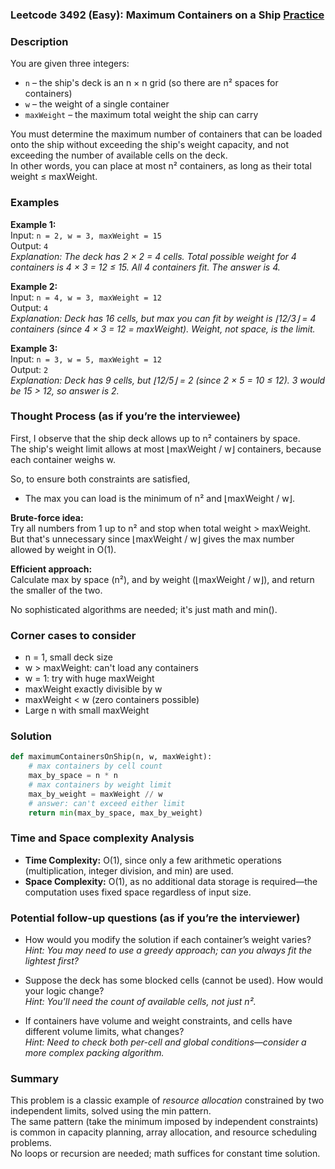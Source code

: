 ### Leetcode 3492 (Easy): Maximum Containers on a Ship [Practice](https://leetcode.com/problems/maximum-containers-on-a-ship)

### Description  
You are given three integers:  
- `n` – the ship's deck is an n × n grid (so there are n² spaces for containers)
- `w` – the weight of a single container
- `maxWeight` – the maximum total weight the ship can carry

You must determine the maximum number of containers that can be loaded onto the ship without exceeding the ship's weight capacity, and not exceeding the number of available cells on the deck.  
In other words, you can place at most n² containers, as long as their total weight ≤ maxWeight.

### Examples  

**Example 1:**  
Input: `n = 2, w = 3, maxWeight = 15`  
Output: `4`  
*Explanation: The deck has 2 × 2 = 4 cells. Total possible weight for 4 containers is 4 × 3 = 12 ≤ 15. All 4 containers fit. The answer is 4.*

**Example 2:**  
Input: `n = 4, w = 3, maxWeight = 12`  
Output: `4`  
*Explanation: Deck has 16 cells, but max you can fit by weight is ⌊12/3⌋ = 4 containers (since 4 × 3 = 12 = maxWeight). Weight, not space, is the limit.*

**Example 3:**  
Input: `n = 3, w = 5, maxWeight = 12`  
Output: `2`  
*Explanation: Deck has 9 cells, but ⌊12/5⌋ = 2 (since 2 × 5 = 10 ≤ 12). 3 would be 15 > 12, so answer is 2.*

### Thought Process (as if you’re the interviewee)  
First, I observe that the ship deck allows up to n² containers by space.  
The ship's weight limit allows at most ⌊maxWeight / w⌋ containers, because each container weighs w.

So, to ensure both constraints are satisfied,  
- The max you can load is the minimum of n² and ⌊maxWeight / w⌋.

**Brute-force idea:**  
Try all numbers from 1 up to n² and stop when total weight > maxWeight.  
But that's unnecessary since ⌊maxWeight / w⌋ gives the max number allowed by weight in O(1).

**Efficient approach:**  
Calculate max by space (n²), and by weight (⌊maxWeight / w⌋), and return the smaller of the two.

No sophisticated algorithms are needed; it's just math and min().

### Corner cases to consider  
- n = 1, small deck size  
- w > maxWeight: can't load any containers  
- w = 1: try with huge maxWeight  
- maxWeight exactly divisible by w  
- maxWeight < w (zero containers possible)  
- Large n with small maxWeight

### Solution

```python
def maximumContainersOnShip(n, w, maxWeight):
    # max containers by cell count
    max_by_space = n * n
    # max containers by weight limit
    max_by_weight = maxWeight // w
    # answer: can't exceed either limit
    return min(max_by_space, max_by_weight)
```

### Time and Space complexity Analysis  

- **Time Complexity:** O(1), since only a few arithmetic operations (multiplication, integer division, and min) are used.
- **Space Complexity:** O(1), as no additional data storage is required—the computation uses fixed space regardless of input size.

### Potential follow-up questions (as if you’re the interviewer)  

- How would you modify the solution if each container’s weight varies?  
  *Hint: You may need to use a greedy approach; can you always fit the lightest first?*

- Suppose the deck has some blocked cells (cannot be used). How would your logic change?  
  *Hint: You'll need the count of available cells, not just n².*

- If containers have volume and weight constraints, and cells have different volume limits, what changes?  
  *Hint: Need to check both per-cell and global conditions—consider a more complex packing algorithm.*

### Summary
This problem is a classic example of *resource allocation* constrained by two independent limits, solved using the min pattern.  
The same pattern (take the minimum imposed by independent constraints) is common in capacity planning, array allocation, and resource scheduling problems.  
No loops or recursion are needed; math suffices for constant time solution.